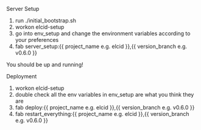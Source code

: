 Server Setup

1. run ./initial_bootstrap.sh
2. workon elcid-setup
3. go into env_setup and change the environment variables according to your preferences
4. fab server_setup:{{ project_name e.g. elcid }},{{ version_branch e.g. v0.6.0 }}

You should be up and running!

Deployment

1. workon elcid-setup
2. double check all the env variables in env_setup are what you think they are
3. fab deploy:{{ project_name e.g. elcid }},{{ version_branch e.g. v0.6.0 }}
4. fab restart_everything:{{ project_name e.g. elcid }},{{ version_branch e.g. v0.6.0 }}
